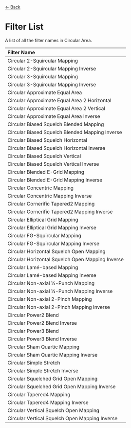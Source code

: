 [<- Back](https://github.com/Kuuuube/Circular_Area/blob/main/wiki/circular_control_panel.md#circular-control-panel)

# Filter List

A list of all the filter names in Circular Area.

| Filter Name                                      |
| :----------------------------------------------- |
| Circular 2-Squircular Mapping                    |
| Circular 2-Squircular Mapping Inverse            |
| Circular 3-Squircular Mapping                    |
| Circular 3-Squircular Mapping Inverse            |
| Circular Approximate Equal Area                  |
| Circular Approximate Equal Area 2 Horizontal     |
| Circular Approximate Equal Area 2 Vertical       |
| Circular Approximate Equal Area Inverse          |
| Circular Biased Squelch Blended Mapping          |
| Circular Biased Squelch Blended Mapping Inverse  |
| Circular Biased Squelch Horizontal               |
| Circular Biased Squelch Horizontal Inverse       |
| Circular Biased Squelch Vertical                 |
| Circular Biased Squelch Vertical Inverse         |
| Circular Blended E-Grid Mapping                  |
| Circular Blended E-Grid Mapping Inverse          |
| Circular Concentric Mapping                      |
| Circular Concentric Mapping Inverse              |
| Circular Cornerific Tapered2 Mapping             |
| Circular Cornerific Tapered2 Mapping Inverse     |
| Circular Elliptical Grid Mapping                 |
| Circular Elliptical Grid Mapping Inverse         |
| Circular FG-Squircular Mapping                   |
| Circular FG-Squircular Mapping Inverse           |
| Circular Horizontal Squelch Open Mapping         |
| Circular Horizontal Squelch Open Mapping Inverse |
| Circular Lamé-based Mapping                      |
| Circular Lamé-based Mapping Inverse              |
| Circular Non-axial ½-Punch Mapping               |
| Circular Non-axial ½-Punch Mapping Inverse       |
| Circular Non-axial 2-Pinch Mapping               |
| Circular Non-axial 2-Pinch Mapping Inverse       |
| Circular Power2 Blend                            |
| Circular Power2 Blend Inverse                    |
| Circular Power3 Blend                            |
| Circular Power3 Blend Inverse                    |
| Circular Sham Quartic Mapping                    |
| Circular Sham Quartic Mapping Inverse            |
| Circular Simple Stretch                          |
| Circular Simple Stretch Inverse                  |
| Circular Squelched Grid Open Mapping             |
| Circular Squelched Grid Open Mapping Inverse     |
| Circular Tapered4 Mapping                        |
| Circular Tapered4 Mapping Inverse                |
| Circular Vertical Squelch Open Mapping           |
| Circular Vertical Squelch Open Mapping Inverse   |
